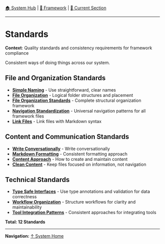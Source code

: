 [🏠 System Hub](INDEX.md) | [📁 Framework](./) | [📖 Current Section](#)

---

# Standards

**Context**: Quality standards and consistency requirements for framework compliance


Consistent ways of doing things across our system.

## File and Organization Standards
- **[Simple Naming](standards/simple-naming.md)** - Use straightforward, clear names
- **[File Organization](standards/file-organization.md)** - Logical folder structures and placement
- **[File Organization Standards](standards/file-organization-standards.md)** - Complete structural organization framework
- **[Navigation Standardization](standards/navigation-standardization.md)** - Universal navigation patterns for all framework files
- **[Link Files](standards/link-files.md)** - Link files with Markdown syntax

## Content and Communication Standards  
- **[Write Conversationally](standards/write-conversationally.md)** - Write conversationally
- **[Markdown Formatting](standards/markdown-formatting.md)** - Consistent formatting approach
- **[Content Approach](standards/content-approach.md)** - How to create and maintain content
- **[Clean Content](standards/clean-content.md)** - Keep files focused on information, not navigation

## Technical Standards
- **[Type Safe Interfaces](standards/type-safe-interfaces.md)** - Use type annotations and validation for data correctness
- **[Workflow Organization](standards/workflow-organization.md)** - Structure workflows for clarity and maintainability
- **[Tool Integration Patterns](standards/tool-integration-patterns.md)** - Consistent approaches for integrating tools

**Total: 12 Standards**

---
**Navigation:** [↑ System Home](INDEX.md)
